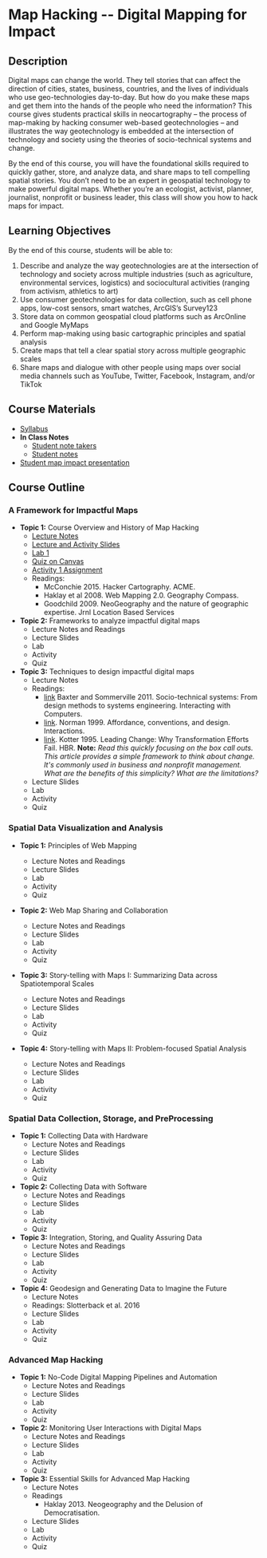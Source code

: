 # Map Hacking -- Digital Mapping for Impact

## Description

Digital maps can change the world. They tell stories that can affect the direction of cities, states, business, countries, and the lives of individuals who use geo-technologies day-to-day. But how do you make these maps and get them into the hands of the people who need the information? This course gives students practical skills in neocartography – the process of map-making by hacking consumer web-based geotechnologies – and illustrates the way geotechnology is embedded at the intersection of technology and society using the theories of socio-technical systems and change.

By the end of this course, you will have the foundational skills required to quickly gather, store, and analyze data, and share maps to tell compelling spatial stories. You don’t need to be an expert in geospatial technology to make powerful digital maps. Whether you’re an ecologist, activist, planner, journalist, nonprofit or business leader, this class will show you how to hack maps for impact.



## Learning Objectives

By the end of this course, students will be able to:
1.	Describe and analyze the way geotechnologies are at the intersection of technology and society across multiple industries (such as agriculture, environmental services, logistics) and sociocultural activities (ranging from activism, athletics to art)
2.	Use consumer geotechnologies for data collection, such as cell phone apps, low-cost sensors, smart watches, ArcGIS’s Survey123
3.	Store data on common geospatial cloud platforms such as ArcOnline and Google MyMaps
4.	Perform map-making using basic cartographic principles and spatial analysis
5.	Create maps that tell a clear spatial story across multiple geographic scales 
6.	Share maps and dialogue with other people using maps over social media channels such as YouTube, Twitter, Facebook, Instagram, and/or TikTok


## Course Materials
- [Syllabus](https://www.dropbox.com/scl/fi/wh4c1731hq72zvepmm0cb/GEOG3523_syllabus_in_person.docx?rlkey=v30drily9g0ct0sollnursj8b&dl=0)
- **In Class Notes**
  - [Student note takers](https://docs.google.com/spreadsheets/d/1LXTePmv203b_BeoKpW6iGAbs8MvA7miz2ojbqKX3EQk/edit?usp=drive_link)
  - [Student notes](https://docs.google.com/document/d/1AVYVFtF9tBi4w8hK0iNxkqCfJi6k9rusFYCVo6gvlYM/edit)
- [Student map impact presentation](https://docs.google.com/spreadsheets/d/1c4qGNcXkVMIrJODwFfpDhjDV2DI0jiTHq1GEgwWDAu0/edit?usp=drive_link)




## Course Outline

### A Framework for Impactful Maps
- **Topic 1:** Course Overview and History of Map Hacking
  - [Lecture Notes](https://www.dropbox.com/scl/fi/4py9uyxthxf2h6khqled4/01_Introduction_History_Digital-Mapping-Lecture-Notes.docx?rlkey=e44hqj66c6zx60tomi4zrzi5z&dl=0)
  - [Lecture and Activity Slides](https://www.dropbox.com/scl/fi/jyrzvt3f2yham4clofzmk/01_Introduction_History_Digital-Mapping-Lecture-Notes.pptx?rlkey=d97699b7dddz6ddjez6nkgwgf&dl=0)
  - [Lab 1](https://www.dropbox.com/scl/fi/dbryb9hk0nfyu5flx9gs6/01_Digital-Mapping-Lab-1.docx?rlkey=s29e4rlj4f2tc7the75knp9vh&dl=0)
  - [Quiz on Canvas](https://canvas.umn.edu/courses/423700/assignments/3734627)
  - [Activity 1 Assignment](https://canvas.umn.edu/courses/423700/assignments/3735006)
  - Readings:
      - McConchie 2015. Hacker Cartography. ACME.
      - Haklay et al 2008. Web Mapping 2.0. Geography Compass.
      - Goodchild 2009. NeoGeography and the nature of geographic expertise. Jrnl Location Based Services
- **Topic 2:** Frameworks to analyze impactful digital maps
  - Lecture Notes and Readings
  - Lecture Slides
  - Lab
  - Activity
  - Quiz
- **Topic 3:** Techniques to design impactful digital maps
  - Lecture Notes
  - Readings:
    - [link](https://www.dropbox.com/scl/fi/m7iakzqewkk3ulhjaqz0r/Baxter-and-Sommerville-2011-Socio-technical-systems-From-design-methods-to-sy.pdf?rlkey=z07iu2k1gsqhsq1lz591028n9&dl=0)
      Baxter and Sommerville 2011. Socio-technical systems: From design methods to systems engineering. Interacting with Computers.
    - [link](https://www.dropbox.com/scl/fi/vozwbzfkabgez1qndlt12/Norman-1999-Affordance-conventions-and-design.pdf?rlkey=95i589jb23crr7snc2lu5ehkt&dl=0). Norman 1999. Affordance, conventions, and design. Interactions.
    - [link](https://www.dropbox.com/scl/fi/u3mi9dhbayjbeqnquzmba/Kotter-1995-Leading-Change-Why-Transformation-Efforts-Fail.pdf?rlkey=wdabd6i9hmchj11p0z2o5ouym&dl=0).
      Kotter 1995. Leading Change: Why Transformation Efforts Fail. HBR. **Note:** *Read this quickly focusing on the box call outs. This article provides a simple framework to think about change. It's commonly used in business and nonprofit management. What are the benefits of this simplicity? What are the limitations?*
  - Lecture Slides
  - Lab
  - Activity
  - Quiz

    
### Spatial Data Visualization and Analysis
- **Topic 1:** Principles of Web Mapping
  - Lecture Notes and Readings
  - Lecture Slides
  - Lab
  - Activity
  - Quiz
    
- **Topic 2:** Web Map Sharing and Collaboration
  - Lecture Notes and Readings
  - Lecture Slides
  - Lab
  - Activity
  - Quiz
- **Topic 3:** Story-telling with Maps I: Summarizing Data across Spatiotemporal Scales
  - Lecture Notes and Readings
  - Lecture Slides
  - Lab
  - Activity
  - Quiz
- **Topic 4:** Story-telling with Maps II: Problem-focused Spatial Analysis
  - Lecture Notes and Readings
  - Lecture Slides
  - Lab
  - Activity
  - Quiz

### Spatial Data Collection, Storage, and PreProcessing
- **Topic 1:** Collecting Data with Hardware
  - Lecture Notes and Readings
  - Lecture Slides
  - Lab
  - Activity
  - Quiz
- **Topic 2:** Collecting Data with Software
  - Lecture Notes and Readings
  - Lecture Slides
  - Lab
  - Activity
  - Quiz
- **Topic 3:** Integration, Storing, and Quality Assuring Data
  - Lecture Notes and Readings
  - Lecture Slides
  - Lab
  - Activity
  - Quiz
- **Topic 4:** Geodesign and Generating Data to Imagine the Future
  - Lecture Notes
  - Readings: Slotterback et al. 2016
  - Lecture Slides
  - Lab
  - Activity
  - Quiz


### Advanced Map Hacking
- **Topic 1:** No-Code Digital Mapping Pipelines and Automation
  - Lecture Notes and Readings
  - Lecture Slides
  - Lab
  - Activity
  - Quiz
- **Topic 2:** Monitoring User Interactions with Digital Maps
  - Lecture Notes and Readings
  - Lecture Slides
  - Lab
  - Activity
  - Quiz
- **Topic 3:** Essential Skills for Advanced Map Hacking
  - Lecture Notes
  - Readings
    - Haklay 2013. Neogeography and the Delusion of Democratisation.
  - Lecture Slides
  - Lab
  - Activity
  - Quiz
